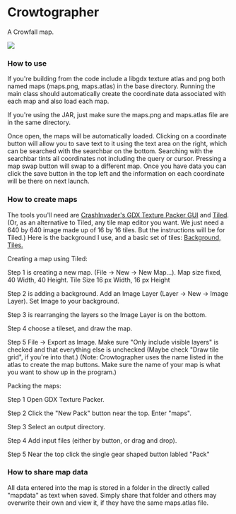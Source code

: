 # Crowtographer
A Crowfall map.

![](https://i.imgur.com/k4eAd85.png)

### How to use
If you're building from the code include a libgdx texture atlas and png both named maps (maps.png, maps.atlas) in the base directory. Running the main class should automatically create the coordinate data associated with each map and also load each map.

If you're using the JAR, just make sure the maps.png and maps.atlas file are in the same directory.

Once open, the maps will be automatically loaded. Clicking on a coordinate button will allow you to save text to it using the text area on the right, which can be searched with the searchbar on the bottom. Searching with the searchbar tints all coordinates not including the query or cursor. Pressing a map swap button will swap to a different map. Once you have data you can click the save button in the top left and the information on each coordinate will be there on next launch.


### How to create maps
The tools you'll need are [CrashInvader's GDX Texture Packer GUI](https://github.com/crashinvaders/gdx-texture-packer-gui) and [Tiled](https://www.mapeditor.org/).
(Or, as an alternative to Tiled, any tile map editor you want. We just need a 640 by 640 image made up of 16 by 16 tiles. But the instructions will be for Tiled.)
Here is the background I use, and a basic set of tiles: [Background,](https://i.imgur.com/IuJbeYu.png) [Tiles.](https://i.imgur.com/GE2svba.png)

Creating a map using Tiled:

Step 1 is creating a new map. (File -> New -> New Map...). Map size fixed, 40 Width, 40 Height. Tile Size 16 px Width, 16 px Height

Step 2 is adding a background. Add an Image Layer (Layer -> New -> Image Layer). Set Image to your background.

Step 3 is rearranging the layers so the Image Layer is on the bottom.

Step 4 choose a tileset, and draw the map.

Step 5 File -> Export as Image. Make sure "Only include visible layers" is checked and that everything else is unchecked (Maybe check "Draw tile grid", if you're into that.)
(Note: Crowtographer uses the name listed in the atlas to create the map buttons. Make sure the name of your map is what you want to show up in the program.)

Packing the maps:

Step 1 Open GDX Texture Packer.

Step 2 Click the "New Pack" button near the top. Enter "maps".

Step 3 Select an output directory.

Step 4 Add input files (either by button, or drag and drop).

Step 5 Near the top click the single gear shaped button labled "Pack"

### How to share map data
All data entered into the map is stored in a folder in the directly called "mapdata" as text when saved. Simply share that folder and others may overwrite their own and view it, if they have the same maps.atlas file.
